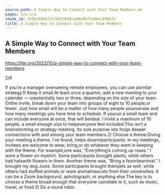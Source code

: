 ```yaml
---
source_path: A Simple Way to Connect with Your Team Members.md
pages: n/a-n/a
chunk_id: 355b3b90223276d33688ca94e9bf5a94ac898b21
title: A Simple Way to Connect with Your Team Members
---
```

## A Simple Way to Connect with Your Team Members

https://hbr.org/2022/10/a-simple-way-to-connect-with-your-team-members

2/6

If you’re a manager overseeing remote employees, you can use asimilar strategy.1) Keep it small.At least once a quarter, add a new meeting to your calendar — orpotentially two or three, depending on the size of your team. Onthe invite, break down your team into groups of eight to 10 people,or fewer. Just how small will be a matter of how many people youoversee and how many meetings you have time to schedule. If yourun a small team and can include everyone at once, that will beideal. I invite a maximum of 10 people, a small enough size to helpeveryone feel included.This isn’t a brainstorming or strategy meeting. Its sole purpose isto forge deeper connections with and among your team members.2) Choose a theme.Giving your meeting a theme, I’ve found, helps disarmparticipants. In my meetings, invitees are welcome to wear, bring,or do whatever they want in keeping with the theme. For example,one was, “Everything’s coming up roses.” I wore a flower on myshirt. Some participants brought plants, while others had hatswith flowers in them. Another theme was, “Bring a favoriteanimal.” I brought my dog Josie. Some participants brought theirpets as well, while others had stuffed animals or wore animalmascots from their universities. It can be a Zoom background, aphotograph, or anything else.The key is to choose a theme broad enough that everyone canrelate to it, such as music, travel, or food.3) Do a round robin.
